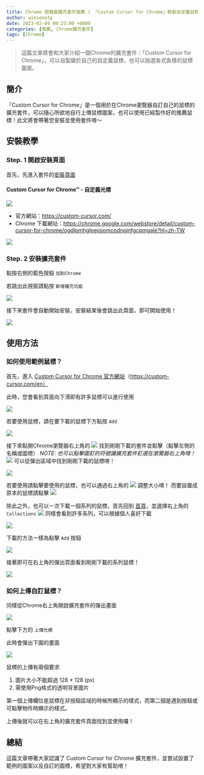 ```yaml
---
title: Chrome 瀏覽器擴充套件推薦 | 『Custom Cursor for Chrome』輕鬆自定義鼠標
author: winsonotp
date: 2023-02-09 00:23:00 +0800
categories: [推薦, Chrome擴充套件]
tags: [Chrome]
---
```


> 這篇文章將會和大家介紹一個Chrome的擴充套件：「Custom Cursor for Chrome」，可以自製屬於自己的自定義鼠標，也可以挑選各式各樣的鼠標圖案。

## 簡介
「Custom Cursor for Chrome」是一個用於在Chrome瀏覽器自訂自己的鼠標的擴充套件，可以隨心所欲地自行上傳鼠標圖案，也可以使用已經製作好的推薦鼠標！此文將會帶著您安裝並使用套件唷～

## 安裝教學
### Step. 1 開啟安裝頁面
首先，先進入套件的[安裝頁面](https://chrome.google.com/webstore/detail/custom-cursor-for-chrome/ogdlpmhglpejoiomcodnpjnfgcpmgale?hl=zh-TW)

#### Custom Cursor for Chrome™ - 自定義光標
![](https://i.imgur.com/4Gra8QF.png)
* 官方網站：https://custom-cursor.com/
* Chrome 下載網址：https://chrome.google.com/webstore/detail/custom-cursor-for-chrome/ogdlpmhglpejoiomcodnpjnfgcpmgale?hl=zh-TW


![](https://i.imgur.com/xyPP7gP.png)

### Step. 2 安裝擴充套件
點按右側的藍色按鈕 `加到Chrome` 

若跳出此視窗請點按 `新增擴充功能`

![](https://i.imgur.com/F6tvl1K.png)

接下來套件會自動開始安裝，安裝結束後會跳出此頁面，即可開始使用！

![](https://i.imgur.com/aB1V12d.png)

## 使用方法
### 如何使用範例鼠標？
首先，進入 [Custom Cursor for Chrome 官方網站](https://custom-cursor.com/en)（https://custom-cursor.com/en）

此時，您會看到頁面向下滑即有許多鼠標可以進行使用

![](https://i.imgur.com/ZtqhSB4.jpg)

若要使用鼠標，請在要下載的鼠標下方點按 `Add`

![](https://i.imgur.com/hfRcWDc.png)

接下來點開Chrome瀏覽器右上角的 ![](https://i.imgur.com/H0uxsdv.png)  找到剛剛下載的套件並點擊（點擊左側的名稱或圖標）
*NOTE: 也可以點擊圖釘的符號讓擴充套件釘選在瀏覽器右上角唷！*
![](https://i.imgur.com/KIZPxyH.png)
可以從彈出區域中找到剛剛下載的鼠標唷！

![](https://i.imgur.com/Aj8Gu8g.png)

若要使用請點擊要使用的鼠標，也可以通過右上角的 ![](https://i.imgur.com/MN3fFbx.png) 調整大小唷！
而要設置成原本的鼠標請點擊 ![](https://i.imgur.com/boU8zkz.png)


除此之外，也可以一次下載一個系列的鼠標，首先回到 [首頁](https://custom-cursor.com/en)，並選擇右上角的 `Collections`
![](https://i.imgur.com/g7dTc3O.png)
同樣會看到許多系列，可以根據個人喜好下載

![](https://i.imgur.com/oC9b0sw.jpg)

下載的方法一樣為點擊 `Add` 按鈕

![](https://i.imgur.com/nPxqwGy.png)

接著即可在右上角的彈出頁面看到剛剛下載的系列鼠標！

![](https://i.imgur.com/mVHyRDI.png)

### 如何上傳自訂鼠標？
同樣從Chrome右上角開啟擴充套件的彈出畫面

![](https://i.imgur.com/aiipL2I.png)

點擊下方的 `上傳光標`

此時會彈出下圖的畫面

![](https://i.imgur.com/SRmJ3ZP.png)

鼠標的上傳有兩個要求

1. 圖片大小不能超過 128 * 128 (px)
2. 需使用Png格式的透明背景圖片

第一個上傳欄位是鼠標在非按鈕區域的時候所顯示的樣式，而第二個是遇到按鈕或可點擊物件時顯示的樣式。

上傳後就可以在右上角的擴充套件頁面找到並使用囉！

## 總結
這篇文章帶著大家認識了 Custom Cursor for Chrome 擴充套件，並嘗試設置了範例的圖案以及自訂的圖標，希望對大家有幫助唷！